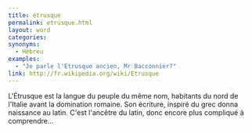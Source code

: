 ```yaml
---
title: étrusque
permalink: etrusque.html
layout: word
categories:
synonyms:
  - Hébreu
examples:
  - "Je parle l'Etrusque ancien, Mr Bacconnier?"
link: http://fr.wikipedia.org/wiki/Etrusque
---
```


L'Étrusque est la langue du peuple du même nom, habitants du nord de l'Italie avant la domination romaine. Son écriture, inspiré du grec donna naissance au latin.
C'est l'ancêtre du latin, donc encore plus compliqué à comprendre...


